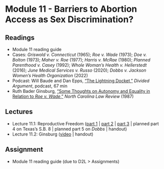 # Module 11 - Barriers to Abortion Access as Sex Discrimination?

## Readings

- Module 11 reading guide
- Cases: *Griswold v. Connecticut* (1965); *Roe v. Wade* (1973); *Doe v. Bolton* (1973); *Maher v. Roe* (1977); *Harris v. McRae* (1980); *Planned Parenthood v. Casey* (1992); *Whole Woman’s Health v. Hellerstedt* (2016); *June Medical Services v. Russo* (2020); *Dobbs v. Jackson Women’s Health Organization* (2022)
- Podcast: Will Baude and Dan Epps, [“The Lightning Docket,”](https://www.dividedargument.com/episodes/the-lightning-docket) *Divided Argument*, podcast, 67 min
- Ruth Bader Ginsburg, [“Some Thoughts on Autonomy and Equality in Relation to *Roe v. Wade*,”](https://scholarship.law.unc.edu/cgi/viewcontent.cgi?referer=&httpsredir=1&article=2961&context=nclr) *North Carolina Law Review* (1987)

## Lectures

- Lecture 11.1: Reproductive Freedom ([part 1](https://youtu.be/Ew21ZjJ2ing) \| [part 2](https://youtu.be/VZkcdxJF_T8) \| [part 3](https://youtu.be/sBmGp1hmyBY) \| planned part 4 on Texas’s S.B. 8 \| planned part 5 on *Dobbs* \| handout)
- Lecture 11.2: Ginsburg ([video](https://youtu.be/2ykEmmiYXpg) \| handout)

## Assignment

- Module 11 reading guide (due to D2L > Assignments)